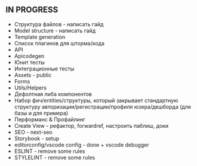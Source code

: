 ## IN PROGRESS



- Структура файлов - написать гайд
- Model structure - написать гайд
- Template generation
- Список плагинов для шторма/кода
- API
- Apicodegen
- Юнит тесты
- Интеграционные тесты
- Assets - public
- Forms
- Utils/Helpers
- Дефолтная либа компонентов
- Набор фич/entities/структуры, который закрывает стандартную структуру авторизации/регистрации/профиля юзера/дешборда (для базы и для примера)
- Перформанс & Профайлинг
- Create View - рефактор, forwardref, настроить паблиш, доки
- SEO - next-seo
- Storybook - setup
- editorconfig/vscode config - done + vscode debugger
- ESLINT - remove some rules
- STYLELINT - remove some rules
